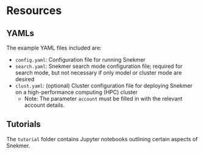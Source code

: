 # Resources

## YAMLs

The example YAML files included are:

- `config.yaml`: Configuration file for running Snekmer
- `search.yaml`: Snekmer search mode configuration file; required
  for search mode, but not necessary if only model or cluster mode
  are desired
- `clust.yaml`: (optional) Cluster configuration file for
  deploying Snekmer on a high-performance computing (HPC) cluster
  - Note: The parameter `account` must be filled in with the
    relevant account details.

## Tutorials

The `tutorial` folder contains Jupyter notebooks outlining certain aspects
of Snekmer.

